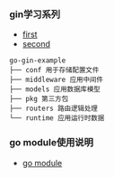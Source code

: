 ### gin学习系列
* [first](https://eddycjy.com/posts/go/gin/2018-02-10-install/)
* [second](https://eddycjy.com/posts/go/gin/2018-02-11-api-01/)

``` 目录结构
go-gin-example
├── conf 用于存储配置文件
├── middleware 应用中间件
├── models 应用数据库模型
├── pkg 第三方包
├── routers 路由逻辑处理
└── runtime 应用运行时数据
```

### go module使用说明
* [go module](https://www.jianshu.com/p/bbed916d16ea)